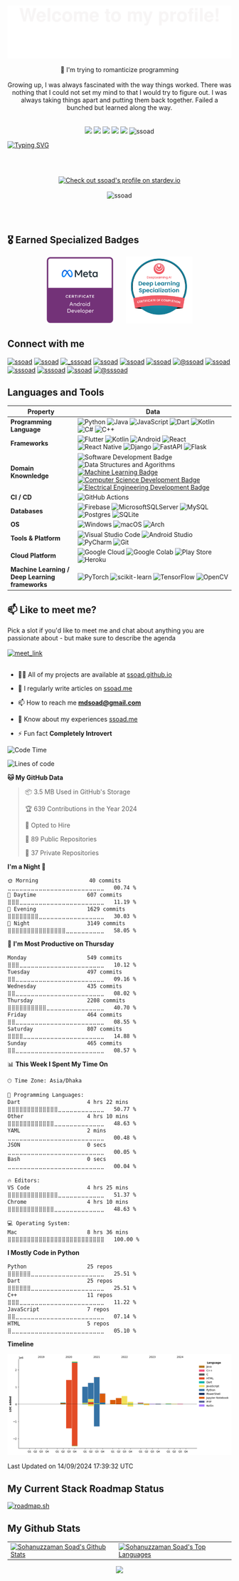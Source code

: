 ![](assets/Bottom_up.svg)
<!--   my-icons -->
<p align="center">
    💜 I'm trying to romanticize programming<br><br>
    Growing up, I was always fascinated with the way things worked. There was nothing that I could not set my mind to that I would try to figure out. I was always taking things apart and putting them back together. Failed a bunched but learned along the way.<br><br><br>
    <a href="https://github.com/ssoad/ssoad"><img src="https://img.shields.io/badge/status-updating-brightgreen.svg"></a>
    <a href="https://github.com/python/cpython"><img src="https://img.shields.io/badge/Python-3.10-FF1493.svg"></a>
    <a href="https://github.com/ssoad/ssoad/graphs/contributors"><img src="https://img.shields.io/github/contributors/ssoad/ssoad?color=blue"></a>
    <a href="https://github.com/ssoad/ssoad/stargazers"><img src="https://img.shields.io/github/stars/ssoad/ssoad.svg?logo=github"></a>
    <a href="https://github.com/ssoad/soad/network/members"><img src="https://img.shields.io/github/forks/ssoad/ssoad.svg?color=blue&logo=github"></a>
    <img src="https://komarev.com/ghpvc/?username=ssoad" alt="ssoad" />
</p>


[![Typing SVG](https://readme-typing-svg.herokuapp.com?color=%2336BCF7&center=true&vCenter=true&width=1000&lines=Hi+there+👋,+I+am+Sohanuzzaman+Soad;+Welcome+to+My+Profile!;Over+4+years+of+programming+experience;Always+learning+new+things+;Machine+learning+enthusiast+;Kaggle+community+member)](https://git.io/typing-svg)


<br>
<br>
<p align="center">
   <a href="https://stardev.io/developers/ssoad"><img alt="Check out ssoad's profile on stardev.io" src="https://stardev.io/developers/ssoad/badge/languages/locality.svg" /></a> <br><br>
    <img src="https://github-profile-trophy.vercel.app/?username=ssoad&theme=onedark&margin-w=30&margin-h=30&row=2&column=4" alt="ssoad" />
</p>

<br>
<br>


## 🎖️ Earned Specialized Badges 
 <p float="left" align="center">
<!--      <img alt="Check out ssoad's profile on stardev.io" src="https://stardev.io/developers/ssoad/badge/languages/locality.svg" />
      &nbsp;&nbsp;&nbsp;&nbsp;&nbsp; -->
  <img src="./badges/meta-android-developer-certificate.png" height="150" width="150" />
  &nbsp;&nbsp;&nbsp;&nbsp;&nbsp;
  <img src="./badges/deep-learning-specialization.png" height="150" width="150" />

  
</p>

## Connect with me
<p align="left">
<a href="https://codepen.io/ssoad" target="blank"><img align="center" src="https://img.shields.io/badge/Codepen-000000?style=for-the-badge&logo=codepen&logoColor=white" alt="ssoad" /></a>
<a href="https://dev.to/ssoad" target="blank"><img align="center" src="https://img.shields.io/badge/dev.to-0A0A0A?style=for-the-badge&logo=devdotto&logoColor=white" alt="ssoad" /></a>
<a href="https://twitter.com/_sssoad" target="blank"><img align="center" src="https://img.shields.io/badge/Twitter-1DA1F2?style=for-the-badge&logo=twitter&logoColor=white" alt="_sssoad"/></a>
<a href="https://linkedin.com/in/ssoad" target="blank"><img align="center" src="https://img.shields.io/badge/LinkedIn-0077B5?style=for-the-badge&logo=linkedin&logoColor=white" alt="ssoad"/></a>
<a href="https://stackoverflow.com/users/ssoad" target="blank"><img align="center" src="https://img.shields.io/badge/Stack_Overflow-FE7A16?style=for-the-badge&logo=stack-overflow&logoColor=white" alt="ssoad"/></a>
<a href="https://kaggle.com/ssoad" target="blank"><img align="center" src="https://img.shields.io/badge/Kaggle-20BEFF?style=for-the-badge&logo=Kaggle&logoColor=white" alt="ssoad"/></a>
<a href="https://medium.com/@ssoad" target="blank"><img align="center" src="https://img.shields.io/badge/Medium-12100E?style=for-the-badge&logo=medium&logoColor=white" alt="@ssoad" /></a>
<a href="https://www.codechef.com/users/ssoad" target="blank"><img align="center" src="https://img.shields.io/badge/-CodeChef-5B4638?style=for-the-badge&logo=CodeChef&logoColor=white" alt="ssoad" /></a>
<a href="https://www.hackerrank.com/sssoad" target="blank"><img align="center" src="https://img.shields.io/badge/-Hackerrank-2EC866?style=for-the-badge&logo=HackerRank&logoColor=white" alt="sssoad" /></a>
<a href="https://codeforces.com/profile/sssoad" target="blank"><img align="center" src="https://img.shields.io/badge/Codeforces-445f9d?style=for-the-badge&logo=Codeforces&logoColor=white" alt="sssoad" /></a>
<a href="https://www.leetcode.com/ssoad" target="blank"><img align="center" src="https://img.shields.io/badge/-LeetCode-FFA116?style=for-the-badge&logo=LeetCode&logoColor=black" alt="ssoad"/></a>
<a href="https://www.hackerearth.com/@sssoad" target="blank"><img align="center" src="https://img.shields.io/badge/HackerEarth-%232C3454.svg?&style=for-the-badge&logo=HackerEarth&logoColor=Blue" alt="@sssoad" /></a>
</p>

## Languages and Tools
| Property                                        | Data                                                                                                                                                                                                                                                                                                                                                                                                                                                                                                                                                                                                                                                                                                                                                                                                                                                                                                                                                                                                                                                                                                                                                                                                                                                                                                                                                                                                                                                                                                                                                                                                                                                                                                                                                                                                            |
|-------------------------------------------------|-----------------------------------------------------------------------------------------------------------------------------------------------------------------------------------------------------------------------------------------------------------------------------------------------------------------------------------------------------------------------------------------------------------------------------------------------------------------------------------------------------------------------------------------------------------------------------------------------------------------------------------------------------------------------------------------------------------------------------------------------------------------------------------------------------------------------------------------------------------------------------------------------------------------------------------------------------------------------------------------------------------------------------------------------------------------------------------------------------------------------------------------------------------------------------------------------------------------------------------------------------------------------------------------------------------------------------------------------------------------------------------------------------------------------------------------------------------------------------------------------------------------------------------------------------------------------------------------------------------------------------------------------------------------------------------------------------------------------------------------------------------------------------------------------------------------|
| **Programming Language**                              | ![Python](https://img.shields.io/badge/Python-14354C?style=for-the-badge&logo=python&logoColor=white) ![Java](https://img.shields.io/badge/Java-ED8B00?style=for-the-badge&logo=openjdk&logoColor=white) ![JavaScript](https://img.shields.io/badge/JavaScript-323330?style=for-the-badge&logo=javascript&logoColor=F7DF1E)  ![Dart](https://img.shields.io/badge/Dart-0175C2?style=for-the-badge&logo=dart&logoColor=white) ![Kotlin](https://img.shields.io/badge/Kotlin-0095D5?&style=for-the-badge&logo=kotlin&logoColor=white) ![C#](https://img.shields.io/badge/C%23-239120?style=for-the-badge&logo=c-sharp&logoColor=white) ![C++](https://img.shields.io/badge/C%2B%2B-00599C?style=for-the-badge&logo=c%2B%2B&logoColor=white)                                                                                                                                                                                                                                                                                                                                                                                                                                                                                                                                                                                                                                                                                                                                                                                                                                                                                                                                                                                                                                                                                                                                                                                                                                                                                             |
| **Frameworks**                              | ![Flutter](https://img.shields.io/badge/Flutter-02569B?style=for-the-badge&logo=flutter&logoColor=white) ![Kotlin](https://img.shields.io/badge/Kotlin%20JetPack%20Compose-0095D5?&style=for-the-badge&logo=kotlin&logoColor=white) ![Android](https://img.shields.io/badge/Android-3DDC84?style=for-the-badge&logo=android&logoColor=white) ![React](https://img.shields.io/badge/react-%2320232a.svg?style=for-the-badge&logo=react&logoColor=%2361DAFB) ![React Native](https://img.shields.io/badge/react_native-%2320232a.svg?style=for-the-badge&logo=react&logoColor=%2361DAFB) ![Django](https://img.shields.io/badge/Django-092E20?style=for-the-badge&logo=django&logoColor=white) ![FastAPI](https://img.shields.io/badge/FastAPI-005571?style=for-the-badge&logo=fastapi) ![Flask](https://img.shields.io/badge/flask-%23000.svg?style=for-the-badge&logo=flask&logoColor=white)
| **Domain Knownledge**                           | ![Software Development Badge](https://img.shields.io/badge/Software%20Developement-F9DC1e?style=for-the-badge&logo=Dev&logoColor=black) ![Data Structures and Agorithms](https://img.shields.io/badge/Data%20Structures%20&%20Algorithms-CC2927?style=for-the-badge&logo=Dev&logoColor=black)  [![Machine Learning Badge](https://img.shields.io/badge/-Machine%20Learning-01D277?style=for-the-badge&logoColor=white)](https://github.com/BEPb/BEPb) [![Computer Science Development Badge](https://img.shields.io/badge/-Computer%20Science-FAB040?style=for-the-badge&logoColor=white)](https://github.com/search?q=user%3ABEPb&type=Repositories) [![Electrical Engineering Development Badge](https://img.shields.io/badge/-Electrical%20Engineering-4C8CBF?style=for-the-badge&logoColor=white)](https://github.com/search?q=user%3ABEPb&type=Repositories)                                                                                                                                                                                                                                                                                                                                                                                                                                                                                                                                                                                                                                                                                                                                                                                                                                                                                                                                                                                                                                                                                      |
| **CI / CD**                                     | ![GitHub Actions](https://img.shields.io/badge/github%20actions-%232671E5.svg?style=for-the-badge&logo=githubactions&logoColor=white)                                                                                                                                                                                                                                                                                                                                                                                                                                                                                                                                                                                                                                                                                                                                                                                                                                                                                                                                                                                                                                                                                                                                                                                                                                                                                                                                                                                  |
| **Databases**                                   | ![Firebase](https://img.shields.io/badge/Firebase-039BE5?style=for-the-badge&logo=Firebase&logoColor=white) ![MicrosoftSQLServer](https://img.shields.io/badge/Microsoft%20SQL%20Server-CC2927?style=for-the-badge&logo=microsoft%20sql%20server&logoColor=white) ![MySQL](https://img.shields.io/badge/mysql-%2300f.svg?style=for-the-badge&logo=mysql&logoColor=white) ![Postgres](https://img.shields.io/badge/postgres-%23316192.svg?style=for-the-badge&logo=postgresql&logoColor=white) ![SQLite](https://img.shields.io/badge/sqlite-%2307405e.svg?style=for-the-badge&logo=sqlite&logoColor=white)                                                                                                                                                                                                                                                                                                                                                                                                                                                                                                                                                                                                                                                                                                                                                                                                                                                                                                                                             |
| **OS**                                          | ![Windows](https://img.shields.io/badge/Windows-0078D6?style=for-the-badge&logo=windows&logoColor=white)  ![macOS](https://img.shields.io/badge/mac%20os-000000?style=for-the-badge&logo=macos&logoColor=F0F0F0)  ![Arch](https://img.shields.io/badge/Arch%20Linux-1793D1?logo=arch-linux&logoColor=fff&style=for-the-badge)                                                                                                                                                                                                                                                                       |
| **Tools & Platform**                            | ![Visual Studio Code](https://img.shields.io/badge/Visual%20Studio%20Code-0078d7.svg?style=for-the-badge&logo=visual-studio-code&logoColor=white) ![Android Studio](https://img.shields.io/badge/Android%20Studio-3DDC84.svg?style=for-the-badge&logo=android-studio&logoColor=white) ![PyCharm](https://img.shields.io/badge/pycharm-143?style=for-the-badge&logo=pycharm&logoColor=black&color=black&labelColor=green) ![Git](https://img.shields.io/badge/git-%23F05033.svg?style=for-the-badge&logo=git&logoColor=white)                                                                                                                                                                                                                                                                                                                                                                                                                                                                                                                                                                                                                                                                                                                                                                                                                                                                                                                                                                                                                                                                                                                                                                                                                                                                                                                                                                                       |
| **Cloud Platform** | ![Google Cloud](https://img.shields.io/badge/GoogleCloud-%234285F4.svg?style=for-the-badge&logo=google-cloud&logoColor=white) ![Google Colab](https://img.shields.io/badge/Colab-F9AB00?style=for-the-badge&logo=googlecolab&color=525252) ![Play Store](https://img.shields.io/badge/Google_Play-414141?style=for-the-badge&logo=google-play&logoColor=white) ![Heroku](https://img.shields.io/badge/heroku-%23430098.svg?style=for-the-badge&logo=heroku&logoColor=white)|
| **Machine Learning / Deep Learning frameworks** | ![PyTorch](https://img.shields.io/badge/PyTorch-%23EE4C2C.svg?style=for-the-badge&logo=PyTorch&logoColor=white) ![scikit-learn](https://img.shields.io/badge/scikit--learn-%23F7931E.svg?style=for-the-badge&logo=scikit-learn&logoColor=white) ![TensorFlow](https://img.shields.io/badge/TensorFlow-%23FF6F00.svg?style=for-the-badge&logo=TensorFlow&logoColor=white) ![OpenCV](https://img.shields.io/badge/opencv-%23white.svg?style=for-the-badge&logo=opencv&logoColor=white)|



<h2>📫 Like to meet me?</h2>
Pick a slot if you'd like to meet me and chat about anything you are passionate about - but make sure to describe the agenda
<br><br>
<a href="https://calendly.com/ssoad/30min" target="_blank"><img width="498" alt="meet_link" src="https://user-images.githubusercontent.com/15426564/144297439-f530f383-e73e-41e0-9914-a9b7d3f432e5.png"></a>
<br><br>

- 👨‍💻 All of my projects are available at [ssoad.github.io](ssoad.github.io)

- 📝 I regularly write articles on [ssoad.me](ssoad.me)

- 📫 How to reach me **mdsoad@gmail.com**

- 📄 Know about my experiences [ssoad.me](ssoad.me)

- ⚡ Fun fact **Completely Introvert**

<!--START_SECTION:waka-->
![Code Time](http://img.shields.io/badge/Code%20Time-1%2C447%20hrs%2050%20mins-blue)

![Lines of code](https://img.shields.io/badge/From%20Hello%20World%20I%27ve%20Written-9.9%20million%20lines%20of%20code-blue)

**🐱 My GitHub Data** 

> 📦 3.5 MB Used in GitHub's Storage 
 > 
> 🏆 639 Contributions in the Year 2024
 > 
> 💼 Opted to Hire
 > 
> 📜 89 Public Repositories 
 > 
> 🔑 37 Private Repositories 
 > 
**I'm a Night 🦉** 

```text
🌞 Morning                40 commits          ⣀⣀⣀⣀⣀⣀⣀⣀⣀⣀⣀⣀⣀⣀⣀⣀⣀⣀⣀⣀⣀⣀⣀⣀⣀   00.74 % 
🌆 Daytime                607 commits         ⣿⣿⣿⣀⣀⣀⣀⣀⣀⣀⣀⣀⣀⣀⣀⣀⣀⣀⣀⣀⣀⣀⣀⣀⣀   11.19 % 
🌃 Evening                1629 commits        ⣿⣿⣿⣿⣿⣿⣿⣿⣀⣀⣀⣀⣀⣀⣀⣀⣀⣀⣀⣀⣀⣀⣀⣀⣀   30.03 % 
🌙 Night                  3149 commits        ⣿⣿⣿⣿⣿⣿⣿⣿⣿⣿⣿⣿⣿⣿⣿⣀⣀⣀⣀⣀⣀⣀⣀⣀⣀   58.05 % 
```
📅 **I'm Most Productive on Thursday** 

```text
Monday                   549 commits         ⣿⣿⣿⣀⣀⣀⣀⣀⣀⣀⣀⣀⣀⣀⣀⣀⣀⣀⣀⣀⣀⣀⣀⣀⣀   10.12 % 
Tuesday                  497 commits         ⣿⣿⣀⣀⣀⣀⣀⣀⣀⣀⣀⣀⣀⣀⣀⣀⣀⣀⣀⣀⣀⣀⣀⣀⣀   09.16 % 
Wednesday                435 commits         ⣿⣿⣀⣀⣀⣀⣀⣀⣀⣀⣀⣀⣀⣀⣀⣀⣀⣀⣀⣀⣀⣀⣀⣀⣀   08.02 % 
Thursday                 2208 commits        ⣿⣿⣿⣿⣿⣿⣿⣿⣿⣿⣀⣀⣀⣀⣀⣀⣀⣀⣀⣀⣀⣀⣀⣀⣀   40.70 % 
Friday                   464 commits         ⣿⣿⣀⣀⣀⣀⣀⣀⣀⣀⣀⣀⣀⣀⣀⣀⣀⣀⣀⣀⣀⣀⣀⣀⣀   08.55 % 
Saturday                 807 commits         ⣿⣿⣿⣿⣀⣀⣀⣀⣀⣀⣀⣀⣀⣀⣀⣀⣀⣀⣀⣀⣀⣀⣀⣀⣀   14.88 % 
Sunday                   465 commits         ⣿⣿⣀⣀⣀⣀⣀⣀⣀⣀⣀⣀⣀⣀⣀⣀⣀⣀⣀⣀⣀⣀⣀⣀⣀   08.57 % 
```


📊 **This Week I Spent My Time On** 

```text
🕑︎ Time Zone: Asia/Dhaka

💬 Programming Languages: 
Dart                     4 hrs 22 mins       ⣿⣿⣿⣿⣿⣿⣿⣿⣿⣿⣿⣿⣿⣀⣀⣀⣀⣀⣀⣀⣀⣀⣀⣀⣀   50.77 % 
Other                    4 hrs 10 mins       ⣿⣿⣿⣿⣿⣿⣿⣿⣿⣿⣿⣿⣀⣀⣀⣀⣀⣀⣀⣀⣀⣀⣀⣀⣀   48.63 % 
YAML                     2 mins              ⣀⣀⣀⣀⣀⣀⣀⣀⣀⣀⣀⣀⣀⣀⣀⣀⣀⣀⣀⣀⣀⣀⣀⣀⣀   00.48 % 
JSON                     0 secs              ⣀⣀⣀⣀⣀⣀⣀⣀⣀⣀⣀⣀⣀⣀⣀⣀⣀⣀⣀⣀⣀⣀⣀⣀⣀   00.05 % 
Bash                     0 secs              ⣀⣀⣀⣀⣀⣀⣀⣀⣀⣀⣀⣀⣀⣀⣀⣀⣀⣀⣀⣀⣀⣀⣀⣀⣀   00.04 % 

🔥 Editors: 
VS Code                  4 hrs 25 mins       ⣿⣿⣿⣿⣿⣿⣿⣿⣿⣿⣿⣿⣿⣀⣀⣀⣀⣀⣀⣀⣀⣀⣀⣀⣀   51.37 % 
Chrome                   4 hrs 10 mins       ⣿⣿⣿⣿⣿⣿⣿⣿⣿⣿⣿⣿⣀⣀⣀⣀⣀⣀⣀⣀⣀⣀⣀⣀⣀   48.63 % 

💻 Operating System: 
Mac                      8 hrs 36 mins       ⣿⣿⣿⣿⣿⣿⣿⣿⣿⣿⣿⣿⣿⣿⣿⣿⣿⣿⣿⣿⣿⣿⣿⣿⣿   100.00 % 
```

**I Mostly Code in Python** 

```text
Python                   25 repos            ⣿⣿⣿⣿⣿⣿⣀⣀⣀⣀⣀⣀⣀⣀⣀⣀⣀⣀⣀⣀⣀⣀⣀⣀⣀   25.51 % 
Dart                     25 repos            ⣿⣿⣿⣿⣿⣿⣀⣀⣀⣀⣀⣀⣀⣀⣀⣀⣀⣀⣀⣀⣀⣀⣀⣀⣀   25.51 % 
C++                      11 repos            ⣿⣿⣿⣀⣀⣀⣀⣀⣀⣀⣀⣀⣀⣀⣀⣀⣀⣀⣀⣀⣀⣀⣀⣀⣀   11.22 % 
JavaScript               7 repos             ⣿⣿⣀⣀⣀⣀⣀⣀⣀⣀⣀⣀⣀⣀⣀⣀⣀⣀⣀⣀⣀⣀⣀⣀⣀   07.14 % 
HTML                     5 repos             ⣿⣀⣀⣀⣀⣀⣀⣀⣀⣀⣀⣀⣀⣀⣀⣀⣀⣀⣀⣀⣀⣀⣀⣀⣀   05.10 % 
```



**Timeline**

![Lines of Code chart](https://raw.githubusercontent.com/ssoad/ssoad/master/assets/bar_graph.png)


 Last Updated on 14/09/2024 17:39:32 UTC
<!--END_SECTION:waka-->


## My Current Stack Roadmap Status

[![roadmap.sh](https://api.roadmap.sh/v1-badge/wide/646350e5410780a6d9b5a637?variant=dark&roadmaps=flutter%2Ccpp)](https://roadmap.sh)

## My Github Stats
<table align="center">
    <tr>
        <td>
            <a href="https://github.com/anuraghazra/github-readme-stats"><img alt="Sohanuzzaman Soad's Github Stats" src="https://github-readme-stats.vercel.app/api?username=ssoad&show_icons=true&count_private=true&theme=react&hide_border=true&bg_color=0D1117" /></a>
        </td>
        <td>
            <a href="https://github.com/anuraghazra/github-readme-stats"><img alt="Sohanuzzaman Soad's Top Languages" src="https://github-readme-stats.vercel.app/api/top-langs/?username=ssoad&langs_count=8&count_private=true&layout=compact&theme=react&hide_border=true&bg_color=0D1117" /></a>
        </td>
    </tr>
</table>


<p align="center">
        <img src="https://streak-stats.demolab.com?user=ssoad&theme=react&hide_border=false&background=0D1117"/>
</p>

